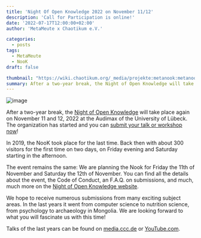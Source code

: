 ```yaml
---
title: 'Night Of Open Knowledge 2022 on November 11/12'
description: 'Call for Participation is online!'
date: '2022-07-17T12:00:00+02:00'
author: 'MetaMeute x Chaotikum e.V.'

categories:
  - posts
tags:
  - MetaMeute
  - NooK
draft: false

thumbnail: "https://wiki.chaotikum.org/_media/projekte:metanook:metanook2017_12.jpg?cache="
summary: After a two-year break, the Night of Open Knowledge will take place again on November 11 and 12, 2022 at the Audimax of the University of Lübeck. The organization has started and you can submit your talk or workshop now!
---
```

![image](https://wiki.chaotikum.org/_media/projekte:metanook:metanook2017_12.jpg?cache= "NooK 2017 CC-BY 4.0: Chaotikum e.V.")

After a two-year break, the [Night of Open Knowledge](https://2022.nook-luebeck.de/) will take place again on November 11 and 12, 2022 at the Audimax of the University of Lübeck. The organization has started and you can [submit your talk or workshop now](https://2022.nook-luebeck.de/cfp/)!

In 2019, the NooK took place for the last time. Back then with about 300 visitors for the first time on two days, on Friday evening and Saturday starting in the afternoon.

The event remains the same: We are planning the Nook for Friday the 11th of November and Saturday the 12th of November. You can find all the details about the event, the Code of Conduct, an F.A.Q. on submissions, and much, much more on the [Night of Open Knowledge website](https://2022.nook-luebeck.de/).

We hope to receive numerous submissions from many exciting subject areas. In the last years it went from computer science to nutrition science, from psychology to archaeology in Mongolia. We are looking forward to what you will fascinate us with this time!

Talks of the last years can be found on [media.ccc.de](https://media.ccc.de/search/?q=metanook) or [YouTube.com](https://www.youtube.com/channel/UCg-78JJp_D3f7H6QRuZRoAA).
